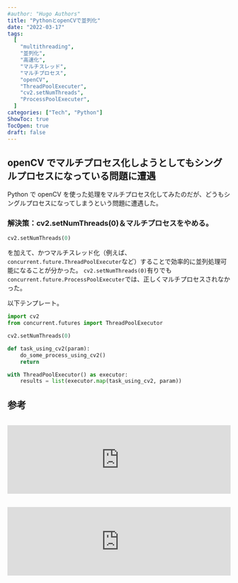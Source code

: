 ```yaml
---
#author: "Hugo Authors"
title: "PythonとopenCVで並列化"
date: "2022-03-17"
tags:
  [
    "multithreading",
    "並列化",
    "高速化",
    "マルチスレッド",
    "マルチプロセス",
    "openCV",
    "ThreadPoolExecuter",
    "cv2.setNumThreads",
    "ProcessPoolExecuter",
  ]
categories: ["Tech", "Python"]
ShowToc: true
TocOpen: true
draft: false
---
```


## openCV でマルチプロセス化しようとしてもシングルプロセスになっている問題に遭遇

Python で openCV を使った処理をマルチプロセス化してみたのだが、どうもシングルプロセスになってしまうという問題に遭遇した。

### 解決策：cv2.setNumThreads(0)＆マルチプロセスをやめる。

```python
cv2.setNumThreads(0)
```

を加えて、かつマルチスレッド化（例えば、`concurrent.future.ThreadPoolExecuter`など）することで効率的に並列処理可能になることが分かった。
`cv2.setNumThreads(0)`有りでも`concurrent.future.ProcessPoolExecuter`では、正しくマルチプロセスされなかった。

以下テンプレート。

```python
import cv2
from concurrent.futures import ThreadPoolExecutor

cv2.setNumThreads(0)

def task_using_cv2(param):
    do_some_process_using_cv2()
    return

with ThreadPoolExecutor() as executor:
    results = list(executor.map(task_using_cv2, param))
```

## 参考

<iframe class="hatenablogcard" style="width:100%;height:155px;margin:15px 0;max-width:560px;" title="opencv × multiprocessing がどうもうまくいかない【cv2.cvtColor】" src="https://hatenablog-parts.com/embed?url=https://twdlab.hatenablog.com/entry/2018/08/13/015842" frameborder="0" scrolling="no"></iframe>

<iframe class="hatenablogcard" style="width:100%;height:155px;margin:15px 0;max-width:560px;" title="OpenCV + Python multiprocessing breaks on OSX #5150" src="https://hatenablog-parts.com/embed?url=https://github.com/opencv/opencv/issues/5150" frameborder="0" scrolling="no"></iframe>
